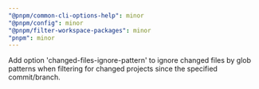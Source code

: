 ```yaml
---
"@pnpm/common-cli-options-help": minor
"@pnpm/config": minor
"@pnpm/filter-workspace-packages": minor
"pnpm": minor
---
```


Add option 'changed-files-ignore-pattern' to ignore changed files by glob patterns when filtering for changed projects since the specified commit/branch.
